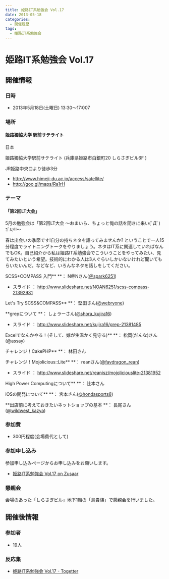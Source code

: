 ```yaml
---
title: 姫路IT系勉強会 Vol.17
date: 2013-05-18
categories:
  - 開催履歴
tags:
  - 姫路IT系勉強会
---
```


# 姫路IT系勉強会 Vol.17

## 開催情報

### 日時

- 2013年5月18日(土曜日) 13:30～17:007

### 場所

#### 姫路獨協大学 駅前サテライト

日本

姫路獨協大学駅前サテライト (兵庫県姫路市白銀町20 しらさぎビル6F )

JR姫路中央口より徒歩3分

- <http://www.himeji-du.ac.jp/access/satellite/>
- <http://goo.gl/maps/Ra1rH>

### テーマ

#### 「第2回LT大会」

5月の勉強会は「第2回LT大会 ～おまいら、ちょっと俺の話を聞きに来い(ﾟДﾟ)ｺﾞﾙｧ!!～

春は出会いの季節です!自分の持ちネタを語ってみませんか? ということで一人15分程度でライトニングトークをやりましょう。ネタはIT系に関連していればなんでもOK。自己紹介から私は姫路IT系勉強会でこういうことをやってみたい、見てみたいという希望。技術的にわかる人は3人ぐらいしかいないけれど聞いてもらいたいんだ。などなど、いろんなネタを話しをしてください。

SCSS+COMPASS 入門** **： N@Nさん([＠spark6251](https://twitter.com/spark6251))

- スライド ： <http://www.slideshare.net/NOAN6251/scss-compass-21392931>

Let's Try SCSS&COMPASS** **： 堅田さん([@webryone](http://twitter.com/webryone))

**grepについて **： しょラーさん([@shora\_kujira16](https://twitter.com/shora_kujira16))

- スライド ： <http://www.slideshare.net/kujira16/grep-21381485>

Excelでなんかやる！(そして、嫁が生温かく見守る)** **： 松岡(だんな)さん([@assay](https://twitter.com/assay))

チャレンジ！CakePHP** **： 林田さん

チャレンジ！Mojolicious::Lite** **： reanさん([@favdragon\_rean](https://twitter.com/favdragon_rean))

- スライド ： <http://www.slideshare.net/reanisz/mojoliciouslite-21381952>

High Power Computingについて** **： 辻本さん

iOSの開発について** **： 宮本さん([@hondasports8](https://twitter.com/hondasports8))

**出店前に考えておきたいネットショップの基本 **： 長尾さん([@wildwest\_kazya](https://twitter.com/wildwest_kazya))

### 参加費

- 300円程度(会場費代として)

### 参加申し込み

参加申し込みページからお申し込みをお願いします。

- [姫路IT系勉強会 Vol.17 on Zusaar](http://www.zusaar.com/event/677004)

### 懇親会

会場のあった「しらさぎビル」地下1階の「鳥貴族」で懇親会を行いました。

## 開催後情報

### 参加者

- 19人

### 反応集

- [姫路IT系勉強会 Vol.17 - Togetter](http://togetter.com/li/506950) 
